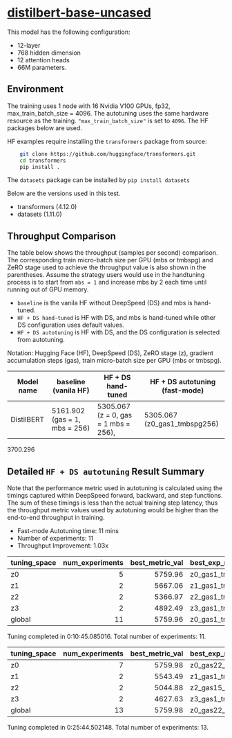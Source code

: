 # [distilbert-base-uncased](https://huggingface.co/distilbert-base-uncased)

This model has the following configuration:

- 12-layer
- 768 hidden dimension
- 12 attention heads
- 66M parameters.

## Environment

The training uses 1 node with 16 Nvidia V100 GPUs, fp32, max_train_batch_size = 4096. The autotuning uses the same hardware resource as the training. `"max_train_batch_size"` is set to `4096`.
The HF packages below are used.

HF examples require installing the `transformers` package from source:
```bash
    git clone https://github.com/huggingface/transformers.git
    cd transformers
    pip install .
```
The `datasets` package can be installed by `pip install datasets`

Below are the versions used in this test.

- transformers (4.12.0)
- datasets (1.11.0)
## Throughput Comparison

The table below shows the throughput (samples per second) comparison. The corresponding train micro-batch size per GPU (mbs or tmbspg) and ZeRO stage used to achieve the throughput value is also shown in the parentheses. Assume the strategy users would use in the handtuning process is to start from `mbs = 1` and increase mbs by 2 each time until running out of GPU memory.
 - `baseline` is the vanila HF without DeepSpeed (DS) and mbs is hand-tuned.
 - `HF + DS hand-tuned` is HF with DS, and mbs is hand-tuned while other DS configuration uses default values.
 - `HF + DS autotuning` is HF with DS, and the DS configuration is selected from autotuning.

Notation: Hugging Face (HF), DeepSpeed (DS), ZeRO stage (z), gradient accumulation steps (gas), train micro-batch size per GPU (mbs or tmbspg).

| Model name | baseline (vanila HF)          | HF + DS hand-tuned                   | HF + DS autotuning (fast-mode) |
| ---------- | ----------------------------- | ------------------------------------ | ------------------------------ |
| DistilBERT | 5161.902 (gas = 1, mbs = 256) | 5305.067 (z = 0, gas = 1 mbs = 256), | 5305.067 (z0_gas1_tmbspg256)   |

3700.296

## Detailed `HF + DS autotuning` Result Summary

Note that the performance metric used in autotuning is calculated using the timings captured within DeepSpeed forward, backward, and step functions. The sum of these timings is less than the actual training step latency, thus the throughput metric values used by autotuning would be higher than the end-to-end throughput in training.

- Fast-mode Autotuning time: 11 mins
- Number of experiments: 11
- Throughput Improvement: 1.03x

| tuning_space | num_experiments | best_metric_val | best_exp_name     |
| :----------- | --------------: | --------------: | :---------------- |
| z0           |               5 |         5759.96 | z0_gas1_tmbspg256 |
| z1           |               2 |         5667.06 | z1_gas1_tmbspg256 |
| z2           |               2 |         5366.97 | z2_gas1_tmbspg256 |
| z3           |               2 |         4892.49 | z3_gas1_tmbspg256 |
| global       |              11 |         5759.96 | z0_gas1_tmbspg256 |

Tuning completed in 0:10:45.085016. Total number of experiments: 11.


| tuning_space | num_experiments | best_metric_val | best_exp_name      |
| :----------- | --------------: | --------------: | :----------------- |
| z0           |               7 |         5759.98 | z0_gas22_tmbspg179 |
| z1           |               2 |         5543.49 | z1_gas1_tmbspg269  |
| z2           |               2 |         5044.88 | z2_gas15_tmbspg269 |
| z3           |               2 |         4627.63 | z3_gas1_tmbspg269  |
| global       |              13 |         5759.98 | z0_gas22_tmbspg179 |

Tuning completed in 0:25:44.502148. Total number of experiments: 13.
